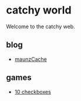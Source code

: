 # catchy world

Welcome to the catchy web.

## blog

- [maunzCache](./blog/maunzCache/hi.md)

## games

- [10 checkboxes](./games/10-checkboxes.md)